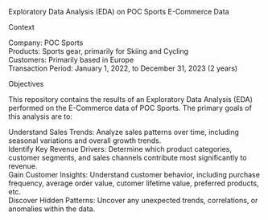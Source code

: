 Exploratory Data Analysis (EDA) on POC Sports E-Commerce Data


Context

Company: POC Sports <br>
Products: Sports gear, primarily for Skiing and Cycling<br>
Customers: Primarily based in Europe<br>
Transaction Period: January 1, 2022, to December 31, 2023 (2 years)<br>


Objectives

This repository contains the results of an Exploratory Data Analysis (EDA) performed on the E-Commerce data of POC Sports. The primary goals of this analysis are to: <br>

Understand Sales Trends: Analyze sales patterns over time, including seasonal variations and overall growth trends.<br>
Identify Key Revenue Drivers: Determine which product categories, customer segments, and sales channels contribute most significantly to revenue.<br>
Gain Customer Insights: Understand customer behavior, including purchase frequency, average order value, cutomer lifetime value, preferred products, etc.<br>
Discover Hidden Patterns: Uncover any unexpected trends, correlations, or anomalies within the data.<br>




